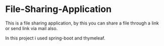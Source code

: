# File-Sharing-Application
This is a file sharing application, by this you can share a file through a link or send link via mail also.

In this project i used spring-boot and thymeleaf.
